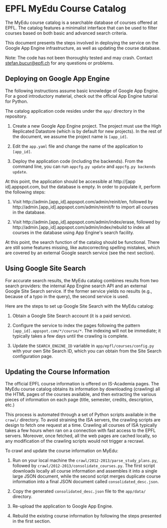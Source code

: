 EPFL MyEdu Course Catalog
=========================

The MyEdu course catalog is a searchable database of courses offered
at EPFL.  The catalog features a minimalist interface that can be used
to filter courses based on both basic and advanced search criteria.

This document presents the steps involved in deploying the service on
the Google App Engine infrastructure, as well as updating the course
database.

Note: The code has not been thoroughly tested and may crash.  Contact
stefan.bucur@epfl.ch for any questions or problems.

Deploying on Google App Engine
------------------------------

The following instructions assume basic knowledge of Google App
Engine.  For a good introductory material, check out the official App
Engine tutorial for Python.

The catalog application code resides under the ``app/`` directory in
the repository.

1. Create a new Google App Engine project.  The project must use the
High Replicated Datastore (which is by default for new projects).  In
the rest of the document, we assume the project name is ``[app_id]``.

2. Edit the ``app.yaml`` file and change the name of the application
to ``[app_id]``.

3. Deploy the application code (including the backends).  From the
command line, you can run ``appcfg.py update`` and ``appcfg.py
backends update``.

At this point, the application should be accessible at http://[app
id].appspot.com, but the database is empty.  In order to populate it,
perform the following steps:

1. Visit http://admin.[app_id].appspot.com/admin/reinit/en, followed
by http://admin.[app_id].appspot.com/admin/reinit/fr to import all
courses in the database.

2. Visit http://admin.[app_id].appspot.com/admin/index/erase, followed
by http://admin.[app_id].appspot.com/admin/index/rebuild to index all
courses in the database using App Engine's search facility.

At this point, the search function of the catalog should be
functional.  There are still some features missing, like
autocorrecting spelling mistakes, which are covered by an external
Google search service (see the next section).


Using Google Site Search
------------------------

For accurate search results, the MyEdu catalog combines results from
two search providers: the internal App Engine search API and an
external Google Site Search service.  If the former service yields no
results (e.g., because of a typo in the query), the second service is
used.

Here are the steps to set up Google Site Search with the MyEdu
catalog:

1. Obtain a Google Site Search account (it is a paid service).

2. Configure the service to index the pages following the pattern
``[app_id].appspot.com/*/course/*``.  The indexing will not be
immediate; it typically takes a few days until the crawling is
complete.

3. Update the ``SEARCH_ENGINE_ID`` variable in
``app/epfl/courses/config.py`` with your own Site Search ID, which you
can obtain from the Site Search configuration page.


Updating the Course Information
-------------------------------

The official EPFL course information is offered on IS-Academia pages.
The MyEdu course catalog obtains its information by downloading
(crawling) all the HTML pages of the courses available, and then
extracting the various pieces of information on each page (title,
semester, credits, description, etc.)

This process is automated through a set of Python scripts available in
the ``crawl/`` directory.  To avoid straining the ISA servers, the
crawling scripts are design to fetch one request at a time.  Crawling
all courses of ISA typically takes a few hours when ran on a
connection with fast access to the EPFL servers. Moreover, once
fetched, all the web pages are cached locally, so any modification of
the crawling scripts would not trigger a recrawl.

To crawl and update the course information on MyEdu:

1. Run on your local machine the
``crawl/2012-2013/parse_study_plans.py``, followed by
``crawl/2012-2013/consolidate_courses.py``.  The first script
downloads locally all course information and assembles it into a
single large JSON document, while the second script merges duplicate
course information into a final JSON document called
``consolidated_desc.json``.

2. Copy the generated ``consolidated_desc.json`` file to the
``app/data/`` directory.

3. Re-upload the application to Google App Engine.

4. Rebuild the existing course information by following the steps
presented in the first section.
